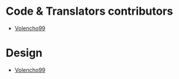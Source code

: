 # Code & Translators contributors

 * [Volencho99](https://www.facebook.com/people/NM-Volencho/100010730917900)

# Design

 * [Volencho99](https://twitter.com/volencho)

